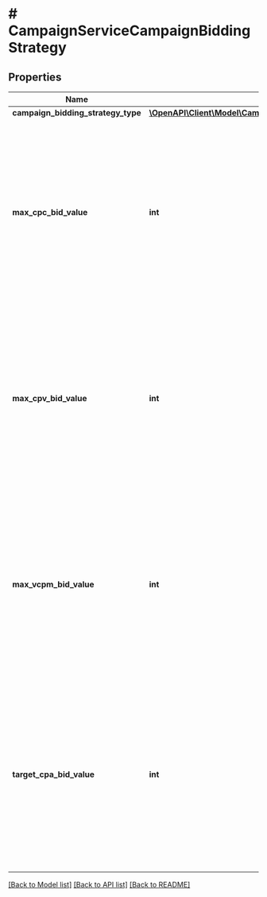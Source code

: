 # # CampaignServiceCampaignBiddingStrategy

## Properties

Name | Type | Description | Notes
------------ | ------------- | ------------- | -------------
**campaign_bidding_strategy_type** | [**\OpenAPI\Client\Model\CampaignServiceCampaignBiddingStrategyType**](CampaignServiceCampaignBiddingStrategyType.md) |  | [optional]
**max_cpc_bid_value** | **int** | &lt;div lang&#x3D;\&quot;ja\&quot;&gt; キャンペーン最大入札価格(CPC)です。&lt;br&gt; このフィールドは、ADDおよびSET時に省略可能となり、REMOVE時に無視されます。 &lt;/div&gt; &lt;div lang&#x3D;\&quot;en\&quot;&gt; Max bid of campaign (CPC). &lt;br&gt; This field is optional in ADD and SET operation, and will be ignored in REMOVE operation. &lt;/div&gt; | [optional]
**max_cpv_bid_value** | **int** | &lt;div lang&#x3D;\&quot;ja\&quot;&gt; キャンペーン最大入札価格(CPV)です。&lt;br&gt; このフィールドは、ADDおよびSET時に省略可能となり、REMOVE時に無視されます。 &lt;/div&gt; &lt;div lang&#x3D;\&quot;en\&quot;&gt; Max bid of campaign (CPV). &lt;br&gt; This field is optional in ADD and SET operation, and will be ignored in REMOVE operation. &lt;/div&gt; | [optional]
**max_vcpm_bid_value** | **int** | &lt;div lang&#x3D;\&quot;ja\&quot;&gt; キャンペーン最大入札価格(vCPM)です。&lt;br&gt; このフィールドは、ADDおよびSET時に省略可能となり、REMOVE時に無視されます。 &lt;/div&gt; &lt;div lang&#x3D;\&quot;en\&quot;&gt; Max bid of campaign (vCPM).&lt;br&gt; This field is optional in ADD and SET operation, and will be ignored in REMOVE operation. &lt;/div&gt; | [optional]
**target_cpa_bid_value** | **int** | &lt;div lang&#x3D;\&quot;ja\&quot;&gt; キャンペーン目標単価(tCPA)です。&lt;br&gt; このフィールドは、ADDおよびSET時に省略可能となり、REMOVE時に無視されます。 &lt;/div&gt; &lt;div lang&#x3D;\&quot;en\&quot;&gt; Target bid of campaign (tCPA). &lt;br&gt; This field is optional in ADD and SET operation, and will be ignored in REMOVE operation. &lt;/div&gt; | [optional]

[[Back to Model list]](../../README.md#models) [[Back to API list]](../../README.md#endpoints) [[Back to README]](../../README.md)
